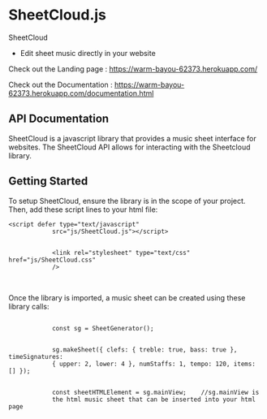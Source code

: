 # SheetCloud.js

SheetCloud

- Edit sheet music directly in your website

Check out the Landing page : https://warm-bayou-62373.herokuapp.com/

Check out the Documentation : https://warm-bayou-62373.herokuapp.com/documentation.html

<section class="introSection">
        <h1 class="pageHeading">API Documentation</h1>
        <div class="subHeadingContainer">
          <p class="subHeading">
            SheetCloud is a javascript library that provides a music sheet
            interface for websites. The SheetCloud API allows for interacting
            with the Sheetcloud library.
          </p>
        </div>
      </section>
      <section class="gettingStarted">
        <h2 class="sectionHeading">Getting Started</h2>
        <p class="sectionDescription">
          To setup SheetCloud, ensure the library is in the scope of your
          project. Then, add these script lines to your html file:
        </p>
        <div class="codeBlock">
          <code class="codeText"
            >&lt;script defer type="text/javascript"
            src="js/SheetCloud.js"&gt;&lt;/script&gt;
            </code>
            <br/>
            <code>
            &lt;link rel="stylesheet" type="text/css" href="js/SheetCloud.css"
            /&gt;
          </code>
        </div>
        <p class="sectionDescription">
        <br/>
          Once the library is imported, a music sheet can be created using these
          library calls:
        </p>
        <div class="codeBlock">
          <code class="codeText">
            const sg = SheetGenerator();
            </code>
            <br />
            <code>
            sg.makeSheet({ clefs: { treble: true, bass: true }, timeSignatures:
            { upper: 2, lower: 4 }, numStaffs: 1, tempo: 120, items: [] });
            </code>
            <br />
            <code>
            const sheetHTMLElement = sg.mainView; &nbsp; &nbsp;//sg.mainView is
            the html music sheet that can be inserted into your html page
          </code>
        </div>
      </section>
